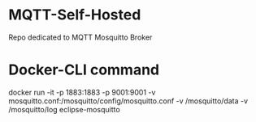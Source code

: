 # MQTT-Self-Hosted
Repo dedicated to MQTT Mosquitto Broker

# Docker-CLI command
 docker run -it -p 1883:1883 -p 9001:9001 -v mosquitto.conf:/mosquitto/config/mosquitto.conf -v /mosquitto/data -v /mosquitto/log eclipse-mosquitto
